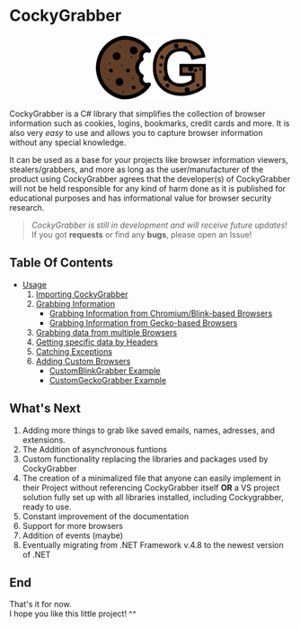 # CockyGrabber

<p align="center">
  <img src="./resources/CG_Logo.png"
    alt="Markdown CockyGrabber icon"
    style="width: 39%;" />
</p>

CockyGrabber is a C# library that simplifies the collection of browser information such as cookies, logins, bookmarks, credit cards and more. It is also very *easy* to use and allows you to capture browser information without any special knowledge.

It can be used as a base for your projects like browser information viewers, stealers/grabbers, and more as long as the user/manufacturer of the product using CockyGrabber agrees that the developer(s) of CockyGrabber will not be held responsible for any kind of harm done as it is published for educational purposes and has informational value for browser security research.

> *CockyGrabber is still in development and will receive future updates*!</br>
> If you got **requests** or find any **bugs**, please open an Issue!

## Table Of Contents

* [Usage](./usage.md)
    1. [Importing CockyGrabber](./usage.md#importing-cockygrabber)
    2. [Grabbing Information](./usage.md#grabbing-information)
        * [Grabbing Information from Chromium/Blink-based Browsers](./usage.md#grabbing-information-from-chromiumblink-based-browsers)
        * [Grabbing Information from Gecko-based Browsers](./usage.md#grabbing-information-from-gecko-based-browsers)
    3. [Grabbing data from multiple Browsers](./usage.md#grabbing-data-from-multiple-browsers)
    4. [Getting specific data by Headers](./usage.md#getting-specific-data-by-headers)
    5. [Catching Exceptions](./usage.md#catching-exceptions)
    6. [Adding Custom Browsers](./usage.md#adding-custom-browsers)
        * [CustomBlinkGrabber Example](./usage.md#customblinkgrabber-example)
        * [CustomGeckoGrabber Example](./usage.md#customgeckograbber-example)

## What's Next

1. Adding more things to grab like saved emails, names, adresses, and extensions.
2. The Addition of asynchronous funtions
3. Custom functionality replacing the libraries and packages used by CockyGrabber
4. The creation of a minimalized file that anyone can easily implement in their Project without referencing CockyGrabber itself **OR** a VS project solution fully set up with all libraries installed, including Cockygrabber, ready to use.
5. Constant improvement of the documentation
6. Support for more browsers
7. Addition of events (maybe)
8. Eventually migrating from .NET Framework v.4.8 to the newest version of .NET

## End

That's it for now.</br>
I hope you like this little project! ^^

